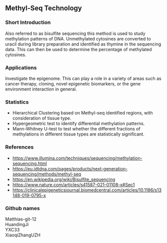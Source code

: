 ## Methyl-Seq Technology

### Short Introduction
Also referred to as bisulfite sequencing this method is used to study methylation patterns of DNA. Unmethylated cytosines are converted to uracil during library preparation and identified as thymine in the sequencing data. This can then be used to determine the percentage of methylated cytosines.

### Applications
Investigate the epigenome. This can play a role in a variety of areas such as cancer therapy, cloning, novel epigenetic biomarkers, or the gene environment interaction in general.

### Statistics
- Hierarchical Clustering based on Methyl-seq identified regions, with consideration of tissue type. 
- Hypergeometric test to identify differential methylation patterns.
- Mann-Whitney U-test to test whether the different fractions of methylations in different tissue types are statistically significant.

### References
-	https://www.illumina.com/techniques/sequencing/methylation-sequencing.html
-	https://eu.idtdna.com/pages/products/next-generation-sequencing/methods/methyl-seq
-	https://en.wikipedia.org/wiki/Bisulfite_sequencing
-	https://www.nature.com/articles/s41587-021-01108-x#Sec1
-	https://clinicalepigeneticsjournal.biomedcentral.com/articles/10.1186/s13148-019-0795-x

### Github names
Matthias-git-12  
HuandingJi  
YXC33  
XiaoqiZhangUZH
